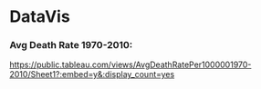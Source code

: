 # DataVis

### Avg Death Rate 1970-2010:
https://public.tableau.com/views/AvgDeathRatePer1000001970-2010/Sheet1?:embed=y&:display_count=yes